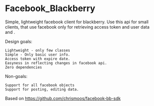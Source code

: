 Facebook_Blackberry
===================

Simple, lightweight facebook client for blackberry.
Use this api for small clients, that use facebook only for retrieving access token and user data and .

Design goals:
    
	Lightweight - only few classes
	Simple - Only basic user info.
	Access token with expire date.
	Easyness in reflecting changes in facebook api.
	Zero dependencies

 Non-goals:
 
	Support for all facebook objects 
	Support for posting, editing data. 

Based on https://github.com/chrismoos/facebook-bb-sdk